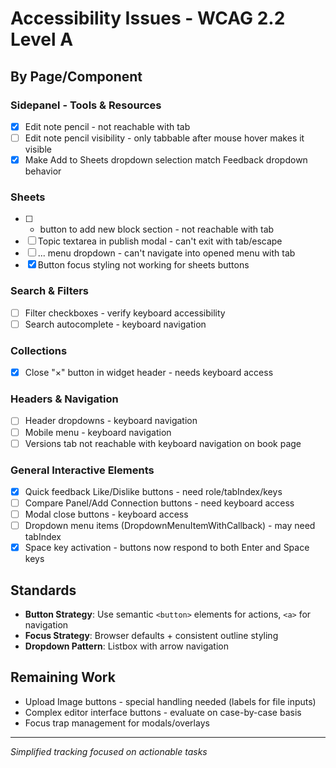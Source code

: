 # Accessibility Issues - WCAG 2.2 Level A

## By Page/Component

### Sidepanel - Tools & Resources  
- [x] Edit note pencil - not reachable with tab
- [ ] Edit note pencil visibility - only tabbable after mouse hover makes it visible
- [x] Make Add to Sheets dropdown selection match Feedback dropdown behavior

### Sheets
- [ ] + button to add new block section - not reachable with tab
- [ ] Topic textarea in publish modal - can't exit with tab/escape
- [ ] ... menu dropdown - can't navigate into opened menu with tab
- [x] Button focus styling not working for sheets buttons

### Search & Filters
- [ ] Filter checkboxes - verify keyboard accessibility
- [ ] Search autocomplete - keyboard navigation

### Collections
- [x] Close "×" button in widget header - needs keyboard access

### Headers & Navigation  
- [ ] Header dropdowns - keyboard navigation
- [ ] Mobile menu - keyboard navigation
- [ ] Versions tab not reachable with keyboard navigation on book page

### General Interactive Elements
- [x] Quick feedback Like/Dislike buttons - need role/tabIndex/keys
- [ ] Compare Panel/Add Connection buttons - need keyboard access
- [ ] Modal close buttons - keyboard access
- [ ] Dropdown menu items (DropdownMenuItemWithCallback) - may need tabIndex
- [x] Space key activation - buttons now respond to both Enter and Space keys

## Standards
- **Button Strategy**: Use semantic `<button>` elements for actions, `<a>` for navigation
- **Focus Strategy**: Browser defaults + consistent outline styling  
- **Dropdown Pattern**: Listbox with arrow navigation

## Remaining Work
- Upload Image buttons - special handling needed (labels for file inputs)
- Complex editor interface buttons - evaluate on case-by-case basis
- Focus trap management for modals/overlays

---
*Simplified tracking focused on actionable tasks*
